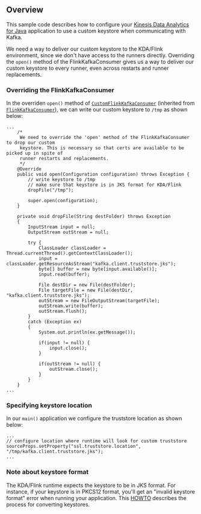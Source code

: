 ## Overview
This sample code describes how to configure your [Kinesis Data Analytics for Java](https://aws.amazon.com/kinesis/data-analytics/) application to use a custom keystore when communicating with Kafka.

We need a way to deliver our custom keystore to the KDA/Flink environment, since we don't have access to the runners directly. Overriding the `open()` method of the FlinkKafkaConsumer gives us a way to deliver our custom keystore to every runner, even across restarts and runner replacements.

### Overriding the FlinkKafkaConsumer

In the overriden `open()` method of [`CustomFlinkKafkaConsumer`](flink-app/src/main/java/com/amazonaws/services/kinesisanalytics/CustomFlinkConsumer.java) (inherited from [`FlinkKafkaConsumer`](https://ci.apache.org/projects/flink/flink-docs-stable/dev/connectors/kafka.html)), we can write our custom keystore to `/tmp` as shown below:

```
...
    /*
     We need to override the 'open' method of the FlinkKafkaConsumer to drop our custom
     keystore. This is necessary so that certs are available to be picked up in spite of
     runner restarts and replacements.
     */
    @Override
    public void open(Configuration configuration) throws Exception {
        // write keystore to /tmp
        // make sure that keystore is in JKS format for KDA/Flink
        dropFile("/tmp");

        super.open(configuration);
    }

    private void dropFile(String destFolder) throws Exception
    {
        InputStream input = null;
        OutputStream outStream = null;

        try {
            ClassLoader classLoader = Thread.currentThread().getContextClassLoader();
            input = classLoader.getResourceAsStream("kafka.client.truststore.jks");
            byte[] buffer = new byte[input.available()];
            input.read(buffer);

            File destDir = new File(destFolder);
            File targetFile = new File(destDir, "kafka.client.truststore.jks");
            outStream = new FileOutputStream(targetFile);
            outStream.write(buffer);
            outStream.flush();
        }
        catch (Exception ex)
        {
            System.out.println(ex.getMessage());

            if(input != null) {
                input.close();
            }

            if(outStream != null) {
                outStream.close();
            }
        }
    }
...
```

### Specifying keystore location

In our `main()` application we configure the truststore location as shown below:

```
...
// configure location where runtime will look for custom truststore
sourceProps.setProperty("ssl.truststore.location", "/tmp/kafka.client.truststore.jks");
...
```

### Note about keystore format

The KDA/Flink runtime expects the keystore to be in JKS format. For instance, if your keystore is in PKCS12 format, you'll get an "invalid keystore format" error when running your application. This [HOWTO](https://github.com/karthitect/keystore-conversion) describes the process for converting keystores.